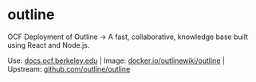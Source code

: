 # outline

OCF Deployment of Outline -> A fast, collaborative, knowledge base built using React and Node.js.

Use: [docs.ocf.berkeley.edu](https://docs.ocf.berkeley.edu/) |
Image: [docker.io/outlinewiki/outline](https://hub.docker.com/r/outlinewiki/outline) |
Upstream: [github.com/outline/outline](https://github.com/outline/outline)

